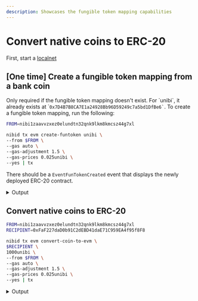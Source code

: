 ```yaml
---
description: Showcases the fungible token mapping capabilities
---
```


# Convert native coins to ERC-20

First, start a [localnet](../../tutorials/node-runners/run-locally.md)&#x20;

## \[One time] Create a fungible token mapping from a bank coin

Only required if the fungible token mapping doesn't exist. For \`unibi\`, it already exists at \``` 0x7D4B7B8CA7E1a24928Bb96D59249c7a5bd1DfBe6` ``. To create a fungible token mapping, run the following:

```bash
FROM=nibi1zaavvzxez0elundtn32qnk9lkm8kmcsz44g7xl

nibid tx evm create-funtoken unibi \
--from $FROM \
--gas auto \
--gas-adjustment 1.5 \
--gas-prices 0.025unibi \
--yes | tx
```

There should be a `EventFunTokenCreated` event that displays the newly deployed ERC-20 contract.

<details>

<summary>Output</summary>

```json
{
  "type": "eth.evm.v1.EventFunTokenCreated",
  "attributes": [
    {
      "key": "bank_denom",
      "value": "\"unibi\"",
      "index": true
    },
    {
      "key": "creator",
      "value": "\"nibi1zaavvzxez0elundtn32qnk9lkm8kmcsz44g7xl\"",
      "index": true
    },
    {
      "key": "erc20_contract_address",
      "value": "\"0x7D4B7B8CA7E1a24928Bb96D59249c7a5bd1DfBe6\"",
      "index": true
    },
    {
      "key": "is_made_from_coin",
      "value": "true",
      "index": true
    }
  ]
}
```



</details>

## Convert native coins to ERC-20

```bash
FROM=nibi1zaavvzxez0elundtn32qnk9lkm8kmcsz44g7xl
RECIPIENT=0xFaF227daD0b91C2dEBD41daE71C959EA4f95f8F8

nibid tx evm convert-coin-to-evm \
$RECIPIENT \
1000unibi \
--from $FROM \
--gas auto \
--gas-adjustment 1.5 \
--gas-prices 0.025unibi \
--yes | tx
```

<details>

<summary>Output</summary>

```json
{
  "type": "eth.evm.v1.EventConvertCoinToEvm",
  "attributes": [
    {
      "key": "bank_coin",
      "value": "{\"denom\":\"unibi\",\"amount\":\"1000\"}",
      "index": true
    },
    {
      "key": "erc20_contract_address",
      "value": "\"0x7D4B7B8CA7E1a24928Bb96D59249c7a5bd1DfBe6\"",
      "index": true
    },
    {
      "key": "sender",
      "value": "\"nibi1zaavvzxez0elundtn32qnk9lkm8kmcsz44g7xl\"",
      "index": true
    },
    {
      "key": "to_eth_addr",
      "value": "\"0xFaF227daD0b91C2dEBD41daE71C959EA4f95f8F8\"",
      "index": true
    }
  ]
}
```



</details>
